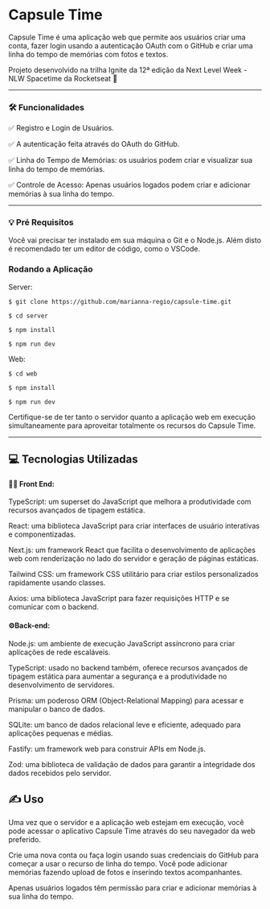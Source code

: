 
# Capsule Time

Capsule Time é uma aplicação web que permite aos usuários criar uma conta, fazer login usando a autenticação OAuth com o GitHub e criar uma linha do tempo de memórias com fotos e textos.

Projeto desenvolvido na trilha Ignite da 12ª edição da Next Level Week - NLW Spacetime da Rocketseat 🚀
<hr>

### 🛠️ Funcionalidades

✅ Registro e Login de Usuários.

✅ A autenticação feita através do OAuth do GitHub.

✅ Linha do Tempo de Memórias: os usuários podem criar e visualizar sua linha do tempo de memórias.

✅ Controle de Acesso: Apenas usuários logados podem criar e adicionar memórias à sua linha do tempo.


<hr>

### 💡 Pré Requisitos

Você vai precisar ter instalado em sua máquina o Git e o Node.js. Além disto é recomendado ter um editor de código, como o VSCode.

 ###  Rodando a Aplicação

Server:

```
$ git clone https://github.com/marianna-regio/capsule-time.git

$ cd server

$ npm install

$ npm run dev
```

Web:
```
$ cd web

$ npm install

$ npm run dev
 ```

Certifique-se de ter tanto o servidor quanto a aplicação web em execução simultaneamente para aproveitar totalmente os recursos do Capsule Time.

<hr>


## 💻 Tecnologias Utilizadas

####  👩‍💻 Front End:

TypeScript: um superset do JavaScript que melhora a produtividade com recursos avançados de tipagem estática.

React: uma biblioteca JavaScript para criar interfaces de usuário interativas e componentizadas.

Next.js: um framework React que facilita o 
desenvolvimento de aplicações web com renderização no lado do servidor e geração de páginas estáticas.

Tailwind CSS: um framework CSS utilitário para criar estilos personalizados rapidamente usando classes.

Axios: uma biblioteca JavaScript para fazer requisições HTTP e se comunicar com o backend.


 #### ⚙️Back-end:

Node.js: um ambiente de execução JavaScript assíncrono para criar aplicações de rede escaláveis.

TypeScript: usado no backend também, oferece recursos avançados de tipagem estática para aumentar a segurança e a produtividade no desenvolvimento de servidores.

Prisma: um poderoso ORM (Object-Relational Mapping) para acessar e manipular o banco de dados.

SQLite: um banco de dados relacional leve e eficiente, adequado para aplicações pequenas e médias.

Fastify: um framework web para construir APIs em Node.js.

Zod: uma biblioteca de validação de dados para garantir a integridade dos dados recebidos pelo servidor.
## ✍️ Uso

Uma vez que o servidor e a aplicação web estejam em execução, você pode acessar o aplicativo Capsule Time através do seu navegador da web preferido. 

Crie uma nova conta ou faça login usando suas credenciais do GitHub para começar a usar o recurso de linha do tempo. Você pode adicionar memórias fazendo upload de fotos e inserindo textos acompanhantes.

Apenas usuários logados têm permissão para criar e adicionar memórias à sua linha do tempo.

